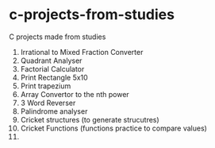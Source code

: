 # c-projects-from-studies
C projects made from studies
1. Irrational to Mixed Fraction Converter
2. Quadrant Analyser
3. Factorial Calculator
4. Print Rectangle 5x10
5. Print trapezium
6. Array Convertor to the nth power
7. 3 Word Reverser
8. Palindrome analyser
9. Cricket structures (to generate strucutres)
10. Cricket Functions (functions practice to compare values)
11. 

